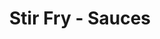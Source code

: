 ---
layout: recette
categories: [recettes]
hidden: true
lang: fr
sitemap: false
title: Stir Fry - Sauces
type: sel
recettes:
  Soja-Sésame:
    yield: 4
    yieldType: personnes
    ingredients: 
      - nom: sauce soja
        qte: 8
        unite: cuillères à soupe
        variable: true
      - nom: eau
        qte: 8
        unite: cuillères à soupe
      - nom: huile de sésame
        qte: 2
        unite: cuillères à soupe
      - nom: miel
        qte: 2
        unite: cuillères à soupe
      - nom: concentré de tomates
        qte: 2
        unite: cuillères à soupe
      - nom: fécule de maïs
        qte: 4
        unite: cuillères à café
    etapes:
      - label: Préparation de la sauce
        details:
          - Dissoudre la fécule de maïs dans l'eau
          - Mélanger tous les ingrédients dans un bol
          - Ajouter la sauce vers la fin de la cuisson des autres ingrédients sur feu assez vif pour la faire épaissir
  Peanut Butter:
    yield: 4
    yieldType: personnes
    ingredients: 
      - nom: sauce soja
        qte: 4
        unite: cuillères à soupe
        variable: true
      - nom: eau
        qte: 240
        unite: mL
      - nom: huile de sésame
        qte: 2
        unite: cuillères à soupe
      - nom: miel
        qte: 2
        unite: cuillères à café
      - nom: peanut butter
        qte: 2
        unite: cuillères à soupe
      - nom: fécule de maïs
        qte: 2
        unite: cuillères à café
    etapes:
      - label: Préparation de la sauce
        details:
          - Dissoudre la fécule de maïs dans l'eau
          - Mélanger tous les ingrédients dans un bol
          - Ajouter la sauce vers la fin de la cuisson des autres ingrédients sur feu assez vif pour la faire épaissir
notes:
  - "Légumes : carottes, haricots verts, poivrons, brocolis, ..."
  - "Protéines : Boeuf, Poulet, Tofu, .."
  - Accompagner avec des nouilles ou du riz
---